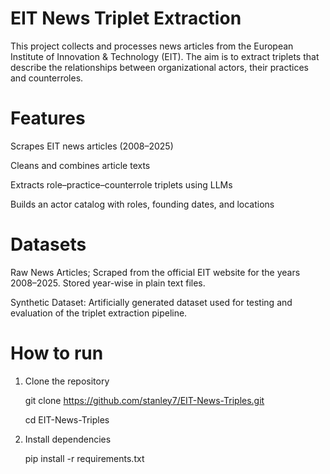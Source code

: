 # EIT News Triplet Extraction

This project collects and processes news articles from the European Institute of Innovation & Technology (EIT). The aim is to extract triplets that describe the relationships between organizational actors, their practices and counterroles.

# Features
Scrapes EIT news articles (2008–2025)

Cleans and combines article texts

Extracts role–practice–counterrole triplets using LLMs

Builds an actor catalog with roles, founding dates, and locations

# Datasets
Raw News Articles; Scraped from the official EIT website for the years 2008–2025. Stored year-wise in plain text files.

Synthetic Dataset: Artificially generated dataset used for testing and evaluation of the triplet extraction pipeline.

# How to run

1. Clone the repository
   
    git clone https://github.com/stanley7/EIT-News-Triples.git
   
    cd EIT-News-Triples

3. Install dependencies
   
   pip install -r requirements.txt





